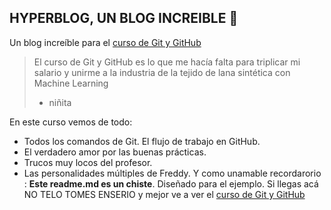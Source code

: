 ## HYPERBLOG, UN BLOG INCREIBLE 💚
Un blog increíble para el [curso de Git y GitHub](https://platzi.com/clases/1557-git-github/19977-readmemd-es-una-excelente-practica/)
> El curso de Git y GitHub es lo que me hacía falta para triplicar mi salario y unirme a la industria de la  tejido de lana sintética con Machine Learning
> - niñita

En este curso vemos de todo:
* Todos los comandos de Git. 
El flujo de trabajo en GitHub. 
* El verdadero amor por las buenas prácticas.
* Trucos muy locos del profesor. 
* Las personalidades múltiples de Freddy.
Y como unamable recordarorio : **Este readme.md es un chiste**. Diseñado para el ejemplo. Si llegas acá NO TELO TOMES ENSERIO y mejor ve a ver el [curso de Git y GitHub](https://platzi.com/clases/1557-git-github/19977-readmemd-es-una-excelente-practica/) 













